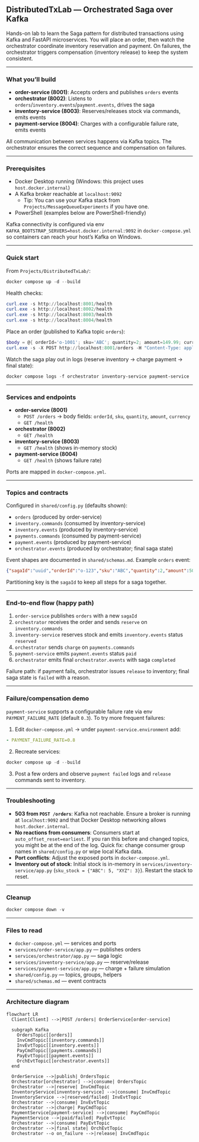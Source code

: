 ## DistributedTxLab — Orchestrated Saga over Kafka

Hands-on lab to learn the Saga pattern for distributed transactions using Kafka and FastAPI microservices. You will place an order, then watch the orchestrator coordinate inventory reservation and payment. On failures, the orchestrator triggers compensation (inventory release) to keep the system consistent.

---

### What you’ll build
- **order-service (8001)**: Accepts orders and publishes `orders` events
- **orchestrator (8002)**: Listens to `orders`/`inventory.events`/`payment.events`, drives the saga
- **inventory-service (8003)**: Reserves/releases stock via commands, emits events
- **payment-service (8004)**: Charges with a configurable failure rate, emits events

All communication between services happens via Kafka topics. The orchestrator ensures the correct sequence and compensation on failures.

---

### Prerequisites
- Docker Desktop running (Windows: this project uses `host.docker.internal`)
- A Kafka broker reachable at `localhost:9092`
  - Tip: You can use your Kafka stack from `Projects/MessageQueueExperiments` if you have one.
- PowerShell (examples below are PowerShell-friendly)

Kafka connectivity is configured via env `KAFKA_BOOTSTRAP_SERVERS=host.docker.internal:9092` in `docker-compose.yml` so containers can reach your host’s Kafka on Windows.

---

### Quick start
From `Projects/DistributedTxLab/`:

```powershell
docker compose up -d --build
```

Health checks:

```powershell
curl.exe -s http://localhost:8001/health
curl.exe -s http://localhost:8002/health
curl.exe -s http://localhost:8003/health
curl.exe -s http://localhost:8004/health
```

Place an order (published to Kafka topic `orders`):

```powershell
$body = @{ orderId='o-1001'; sku='ABC'; quantity=2; amount=149.99; currency='USD' } | ConvertTo-Json
curl.exe -s -X POST http://localhost:8001/orders -H "Content-Type: application/json" -d $body
```

Watch the saga play out in logs (reserve inventory → charge payment → final state):

```powershell
docker compose logs -f orchestrator inventory-service payment-service
```

---

### Services and endpoints
- **order-service (8001)**
  - `POST /orders` → body fields: `orderId`, `sku`, `quantity`, `amount`, `currency`
  - `GET /health`
- **orchestrator (8002)**
  - `GET /health`
- **inventory-service (8003)**
  - `GET /health` (shows in-memory stock)
- **payment-service (8004)**
  - `GET /health` (shows failure rate)

Ports are mapped in `docker-compose.yml`.

---

### Topics and contracts
Configured in `shared/config.py` (defaults shown):

- `orders` (produced by order-service)
- `inventory.commands` (consumed by inventory-service)
- `inventory.events` (produced by inventory-service)
- `payments.commands` (consumed by payment-service)
- `payment.events` (produced by payment-service)
- `orchestrator.events` (produced by orchestrator; final saga state)

Event shapes are documented in `shared/schemas.md`. Example `orders` event:

```json
{"sagaId":"uuid","orderId":"o-123","sku":"ABC","quantity":2,"amount":500,"currency":"USD","traceId":"uuid","ts":"2025-01-01T00:00:00Z"}
```

Partitioning key is the `sagaId` to keep all steps for a saga together.

---

### End-to-end flow (happy path)
1) `order-service` publishes `orders` with a new `sagaId`
2) `orchestrator` receives the order and sends `reserve` on `inventory.commands`
3) `inventory-service` reserves stock and emits `inventory.events` status `reserved`
4) `orchestrator` sends `charge` on `payments.commands`
5) `payment-service` emits `payment.events` status `paid`
6) `orchestrator` emits final `orchestrator.events` with saga `completed`

Failure path: if payment fails, orchestrator issues `release` to inventory; final saga state is `failed` with a reason.

---

### Failure/compensation demo
`payment-service` supports a configurable failure rate via env `PAYMENT_FAILURE_RATE` (default `0.3`). To try more frequent failures:

1) Edit `docker-compose.yml` → under `payment-service.environment` add:

```yaml
- PAYMENT_FAILURE_RATE=0.8
```

2) Recreate services:

```powershell
docker compose up -d --build
```

3) Post a few orders and observe `payment failed` logs and `release` commands sent to inventory.

---

### Troubleshooting
- **503 from `POST /orders`**: Kafka not reachable. Ensure a broker is running at `localhost:9092` and that Docker Desktop networking allows `host.docker.internal`.
- **No reactions from consumers**: Consumers start at `auto_offset_reset=earliest`. If you ran this before and changed topics, you might be at the end of the log. Quick fix: change consumer group names in `shared/config.py` or wipe local Kafka data.
- **Port conflicts**: Adjust the exposed ports in `docker-compose.yml`.
- **Inventory out of stock**: Initial stock is in-memory in `services/inventory-service/app.py` (`sku_stock = {"ABC": 5, "XYZ": 3}`). Restart the stack to reset.

---

### Cleanup
```powershell
docker compose down -v
```

---

### Files to read
- `docker-compose.yml` — services and ports
- `services/order-service/app.py` — publishes orders
- `services/orchestrator/app.py` — saga logic
- `services/inventory-service/app.py` — reserve/release
- `services/payment-service/app.py` — charge + failure simulation
- `shared/config.py` — topics, groups, helpers
- `shared/schemas.md` — event contracts

---

### Architecture diagram
```mermaid
flowchart LR
  Client[Client] -->|POST /orders| OrderService[order-service]

  subgraph Kafka
    OrdersTopic[[orders]]
    InvCmdTopic[[inventory.commands]]
    InvEvtTopic[[inventory.events]]
    PayCmdTopic[[payments.commands]]
    PayEvtTopic[[payment.events]]
    OrchEvtTopic[[orchestrator.events]]
  end

  OrderService -->|publish| OrdersTopic
  Orchestrator[orchestrator] -->|consume| OrdersTopic
  Orchestrator -->|reserve| InvCmdTopic
  InventoryService[inventory-service] -->|consume| InvCmdTopic
  InventoryService -->|reserved/failed| InvEvtTopic
  Orchestrator -->|consume| InvEvtTopic
  Orchestrator -->|charge| PayCmdTopic
  PaymentService[payment-service] -->|consume| PayCmdTopic
  PaymentService -->|paid/failed| PayEvtTopic
  Orchestrator -->|consume| PayEvtTopic
  Orchestrator -->|final state| OrchEvtTopic
  Orchestrator --o on_failure -->|release| InvCmdTopic
```


